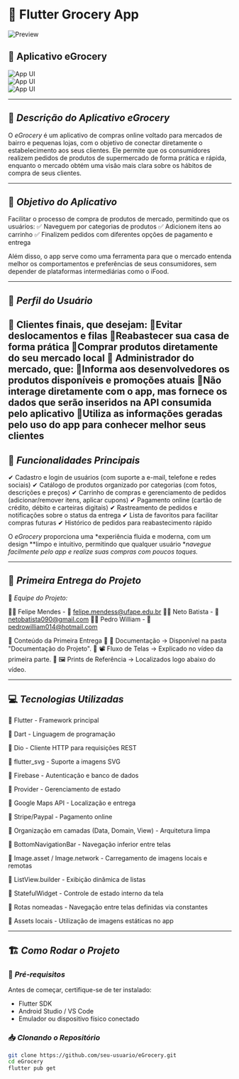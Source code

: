 # 🛒 Flutter Grocery App 

![Preview](/gif.gif)  

## 📱 Aplicativo eGrocery  

![App UI](/ui.png)  
![App UI](/g_0.png)  
![App UI](/g_1.png)  

---

## 📌 *Descrição do Aplicativo eGrocery*  
O *eGrocery* é um aplicativo de compras online voltado para mercados de bairro e pequenas lojas, com o objetivo de conectar diretamente o estabelecimento aos seus clientes. Ele permite que os consumidores realizem pedidos de produtos de supermercado de forma prática e rápida, enquanto o mercado obtém uma visão mais clara sobre os hábitos de compra de seus clientes.  

---

## 🎯 *Objetivo do Aplicativo*  
Facilitar o processo de compra de produtos de mercado, permitindo que os usuários:
✅ Naveguem por categorias de produtos
✅ Adicionem itens ao carrinho
✅ Finalizem pedidos com diferentes opções de pagamento e entrega

Além disso, o app serve como uma ferramenta para que o mercado entenda melhor os comportamentos e preferências de seus consumidores, sem depender de plataformas intermediárias como o iFood. 

---

## 👥 *Perfil do Usuário*  
🔹 Clientes finais, que desejam:
    🔹Evitar deslocamentos e filas
    🔹Reabastecer sua casa de forma prática
    🔹Comprar produtos diretamente do seu mercado local
🔹 Administrador do mercado, que:
    🔹Informa aos desenvolvedores os produtos disponíveis e promoções atuais
    🔹Não interage diretamente com o app, mas fornece os dados que serão inseridos na API consumida pelo aplicativo
    🔹Utiliza as informações geradas pelo uso do app para conhecer melhor seus clientes  
---

## 🚀 *Funcionalidades Principais*  

✔ Cadastro e login de usuários (com suporte a e-mail, telefone e redes sociais)
✔ Catálogo de produtos organizado por categorias (com fotos, descrições e preços)
✔ Carrinho de compras e gerenciamento de pedidos (adicionar/remover itens, aplicar cupons)
✔ Pagamento online (cartão de crédito, débito e carteiras digitais)
✔ Rastreamento de pedidos e notificações sobre o status da entrega
✔ Lista de favoritos para facilitar compras futuras
✔ Histórico de pedidos para reabastecimento rápido 

O *eGrocery* proporciona uma *experiência fluida e moderna, com um design **limpo e intuitivo, permitindo que qualquer usuário **navegue facilmente pelo app e realize suas compras com poucos toques.*  

---

## 📌 *Primeira Entrega do Projeto*  

📌 *Equipe do Projeto:*  

👨‍💻 Felipe Mendes - 📩 felipe.mendess@ufape.edu.br
👨‍💻 Neto Batista - 📩 netobatista090@gmail.com
👨‍💻 Pedro William - 📩 pedrowilliam014@hotmail.com

📂 Conteúdo da Primeira Entrega
📄 📑 Documentação → Disponível na pasta "Documentação do Projeto".
🎥 📽️ Fluxo de Telas → Explicado no vídeo da primeira parte.
📸 🖼️ Prints de Referência → Localizados logo abaixo do vídeo. 

---

## 💻 *Tecnologias Utilizadas*  
🔹 Flutter - Framework principal

🔹 Dart - Linguagem de programação

🔹 Dio - Cliente HTTP para requisições REST

🔹 flutter_svg - Suporte a imagens SVG

🔹 Firebase - Autenticação e banco de dados

🔹 Provider - Gerenciamento de estado

🔹 Google Maps API - Localização e entrega

🔹 Stripe/Paypal - Pagamento online

🔹 Organização em camadas (Data, Domain, View) - Arquitetura limpa

🔹 BottomNavigationBar - Navegação inferior entre telas

🔹 Image.asset / Image.network - Carregamento de imagens locais e remotas

🔹 ListView.builder - Exibição dinâmica de listas

🔹 StatefulWidget - Controle de estado interno da tela

🔹 Rotas nomeadas - Navegação entre telas definidas via constantes

🔹 Assets locais - Utilização de imagens estáticas no app

---

## 🏗 *Como Rodar o Projeto*  

### 🔧 *Pré-requisitos*  
Antes de começar, certifique-se de ter instalado:  
- Flutter SDK  
- Android Studio / VS Code  
- Emulador ou dispositivo físico conectado  

### 📥 *Clonando o Repositório*  
```bash
git clone https://github.com/seu-usuario/eGrocery.git
cd eGrocery
flutter pub get
